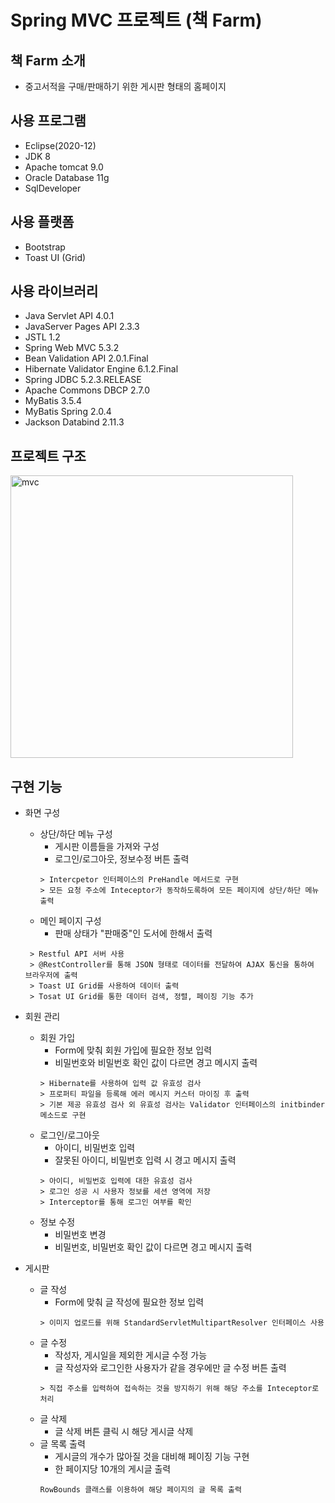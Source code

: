 # Spring MVC 프로젝트 (책 Farm)

## 책 Farm 소개
+ 중고서적을 구매/판매하기 위한 게시판 형태의 홈페이지


## 사용 프로그램
+ Eclipse(2020-12)
+ JDK 8
+ Apache tomcat 9.0
+ Oracle Database 11g
+ SqlDeveloper


## 사용 플랫폼
+ Bootstrap
+ Toast UI (Grid)


## 사용 라이브러리
+ Java Servlet API 4.0.1
+ JavaServer Pages API 2.3.3
+ JSTL 1.2
+ Spring Web MVC 5.3.2
+ Bean Validation API 2.0.1.Final
+ Hibernate Validator Engine 6.1.2.Final
+ Spring JDBC 5.2.3.RELEASE
+ Apache Commons DBCP 2.7.0
+ MyBatis 3.5.4
+ MyBatis Spring 2.0.4
+ Jackson Databind 2.11.3


## 프로젝트 구조
<img width="452" alt="mvc" src="https://user-images.githubusercontent.com/46749717/106530688-2647b000-6530-11eb-885c-4533ff575d50.PNG">


## 구현 기능
+ 화면 구성
  + 상단/하단 메뉴 구성
    + 게시판 이름들을 가져와 구성
    + 로그인/로그아웃, 정보수정 버튼 출력
    ```
    > Intercpetor 인터페이스의 PreHandle 메서드로 구현
    > 모든 요청 주소에 Inteceptor가 동작하도록하여 모든 페이지에 상단/하단 메뉴 출력
    ```
  + 메인 페이지 구성
    + 판매 상태가 "판매중"인 도서에 한해서 출력
   ```
    > Restful API 서버 사용
    > @RestController를 통해 JSON 형태로 데이터를 전달하여 AJAX 통신을 통하여 브라우저에 출력
    > Toast UI Grid를 사용하여 데이터 출력
    > Tosat UI Grid를 통한 데이터 검색, 정렬, 페이징 기능 추가
    ```
  
  
+ 회원 관리
  + 회원 가입
    + Form에 맞춰 회원 가입에 필요한 정보 입력
    + 비밀번호와 비밀번호 확인 값이 다르면 경고 메시지 출력
    ```
    > Hibernate를 사용하여 입력 값 유효성 검사
    > 프로퍼티 파일을 등록해 에러 메시지 커스터 마이징 후 출력
    > 기본 제공 유효성 검사 외 유효성 검사는 Validator 인터페이스의 initbinder 메소드로 구현
    ```
  + 로그인/로그아웃
    + 아이디, 비밀번호 입력
    + 잘못된 아이디, 비밀번호 입력 시 경고 메시지 출력
    ```
    > 아이디, 비밀번호 입력에 대한 유효성 검사
    > 로그인 성공 시 사용자 정보를 세션 영역에 저장
    > Interceptor를 통해 로그인 여부를 확인
    ```
  + 정보 수정
    + 비밀번호 변경
    + 비밀번호, 비밀번호 확인 값이 다르면 경고 메시지 출력
  
  
+ 게시판
  + 글 작성
    + Form에 맞춰 글 작성에 필요한 정보 입력
    ```
    > 이미지 업로드를 위해 StandardServletMultipartResolver 인터페이스 사용
    ```
  + 글 수정
    + 작성자, 게시일을 제외한 게시글 수정 가능
    + 글 작성자와 로그인한 사용자가 같을 경우에만 글 수정 버튼 출력
    ```
    > 직접 주소를 입력하여 접속하는 것을 방지하기 위해 해당 주소를 Inteceptor로 처리
    ```
  + 글 삭제
    + 글 삭제 버튼 클릭 시 해당 게시글 삭제
  + 글 목록 출력
    + 게시글의 개수가 많아질 것을 대비해 페이징 기능 구현
    + 한 페이지당 10개의 게시글 출력
    ```
    RowBounds 클래스를 이용하여 해당 페이지의 글 목록 출력
    ```
    
    
 
